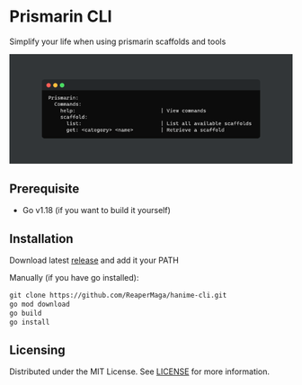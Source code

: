 # Prismarin CLI

Simplify your life when using prismarin scaffolds and tools

<img src="screenshot.png" />

## Prerequisite

 - Go v1.18 (if you want to build it yourself)

## Installation

Download latest [release](https://github.com/prismarin-network/prismarin-cli/releases) and add it your PATH
<br>

Manually (if you have go installed):
```
git clone https://github.com/ReaperMaga/hanime-cli.git
go mod download
go build
go install
```

## Licensing

Distributed under the MIT License. See [LICENSE](LICENSE) for more information.
